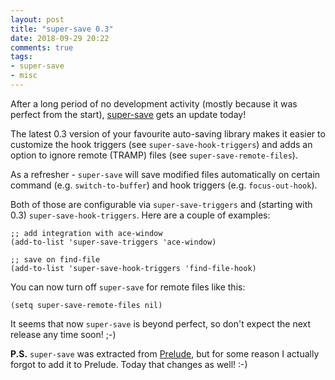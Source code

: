 ```yaml
---
layout: post
title: "super-save 0.3"
date: 2018-09-29 20:22
comments: true
tags:
- super-save
- misc
---
```


After a long period of no development activity (mostly because it was
perfect from the start),
[super-save](https://github.com/bbatsov/super-save/) gets an update
today!

The latest 0.3 version of your favourite auto-saving library makes it
easier to customize the hook triggers (see `super-save-hook-triggers`)
and adds an option to ignore remote (TRAMP) files (see
`super-save-remote-files`).

As a refresher - `super-save` will save modified files automatically
on certain command (e.g. `switch-to-buffer`) and hook triggers
(e.g. `focus-out-hook`).

Both of those are configurable via `super-save-triggers` and (starting
with 0.3) `super-save-hook-triggers`. Here are a couple of examples:

``` elisp
;; add integration with ace-window
(add-to-list 'super-save-triggers 'ace-window)

;; save on find-file
(add-to-list 'super-save-hook-triggers 'find-file-hook)
```

You can now turn off `super-save` for remote files like this:

``` elisp
(setq super-save-remote-files nil)
```

It seems that now `super-save` is beyond perfect, so don't expect the
next release any time soon! ;-)

**P.S.** `super-save` was extracted from
[Prelude](https://github.com/bbatsov/prelude), but for some reason I
actually forgot to add it to Prelude. Today that changes as well! :-)
